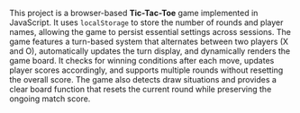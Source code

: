 This project is a browser-based **Tic-Tac-Toe** game implemented in JavaScript. It uses `localStorage` to store the number of rounds and player names, allowing the game to persist essential settings across sessions. The game features a turn-based system that alternates between two players (X and O), automatically updates the turn display, and dynamically renders the game board. It checks for winning conditions after each move, updates player scores accordingly, and supports multiple rounds without resetting the overall score. The game also detects draw situations and provides a clear board function that resets the current round while preserving the ongoing match score.
